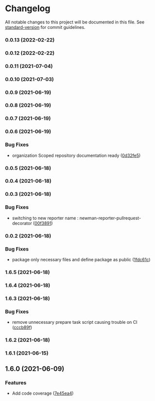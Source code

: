 # Changelog

All notable changes to this project will be documented in this file. See [standard-version](https://github.com/conventional-changelog/standard-version) for commit guidelines.

### 0.0.13 (2022-02-22)

### 0.0.12 (2022-02-22)

### 0.0.11 (2021-07-04)

### 0.0.10 (2021-07-03)

### 0.0.9 (2021-06-19)

### 0.0.8 (2021-06-19)

### 0.0.7 (2021-06-19)

### 0.0.6 (2021-06-19)


### Bug Fixes

* organization Scoped repository documentation ready ([0d32fe5](https://github.com/Decathlon/newman-reporter-pullrequest-decorator/commit/0d32fe5b953d181968f8d415a92cb3efe85057d8))

### 0.0.5 (2021-06-18)

### 0.0.4 (2021-06-18)

### 0.0.3 (2021-06-18)


### Bug Fixes

* switching to new reporter name : newman-reporter-pullrequest-decorator ([00f3891](https://github.com/Decathlon/newman-reporter-pullrequest-decorator/commit/00f3891c0b6d9e00b1c979b1e10a00a709f1d36c))

### 0.0.2 (2021-06-18)


### Bug Fixes

* package only necessary files and define package as public ([1fdc61c](https://github.com/Decathlon/newman-reporter-pullrequest-decorator/commit/1fdc61c51f133a3cb57cc6f255f4b0d854cd15c6))

### 1.6.5 (2021-06-18)

### 1.6.4 (2021-06-18)

### 1.6.3 (2021-06-18)


### Bug Fixes

* remove unnecessary prepare task script causing trouble on CI ([cccb89f](https://github.com/dktunited/newman-reporter-pullrequest-decorator/commit/cccb89f7821c4ab4ef06daed057fe4a428d0ab6f))

### 1.6.2 (2021-06-18)

### 1.6.1 (2021-06-15)

## 1.6.0 (2021-06-09)


### Features

* Add code coverage ([7e45ea4](https://github.com/dktunited/newman-reporter-pullrequest-decorator/commit/7e45ea477587276020b9258b6f0eef17f3fb56bb))
